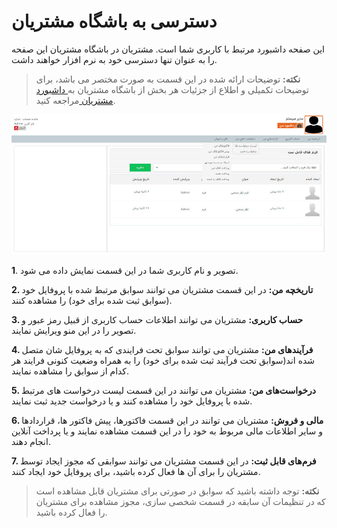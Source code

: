 # دسترسی به باشگاه مشتریان

این صفحه داشبورد مرتبط با کاربری شما است. مشتریان در باشگاه مشتریان این صفحه را به عنوان تنها دسترسی خود به نرم افزار خواهند داشت.

> **نکته:** توضیحات ارائه شده در این قسمت به صورت مختصر می باشد، برای توضیحات تکمیلی و اطلاع از جزئیات هر بخش از باشگاه مشتریان به[ داشبورد مشتریان ](https://github.com/1stco/PayamGostarDocs/tree/master/Help/Supplementary-modules/customer-club/Customer-dashboard/Customer-dashboard.md)مراجعه کنید.

![صفحه پروفایل من در باشگاه مشتریان](./Images/MyProfile.jpg)

**1**. تصویر و نام کاربری شما در این قسمت نمایش داده می شود.

**2. تاریخچه من:** در این قسمت مشتریان می توانند سوابق مرتبط شده با پروفایل خود (سوابق ثبت شده برای خود) را مشاهده کنند.

**3. حساب کاربری:** مشتریان می توانند اطلاعات حساب کاربری از قبیل رمز عبور و تصویر را در این منو ویرایش نمایند.

**4. فرآیند‌های من:** مشتریان می توانند سوابق تحت فرایندی که به پروفایل شان متصل شده اند(سوابق تحت فرآیند ثبت شده برای خود)  را به همراه وضعیت کنونی فرایند هر کدام از سوابق را مشاهده نمایند.

**5. درخواست‌های من:** مشتریان می توانند در این قسمت لیست درخواست های مرتبط شده با پروفایل خود را مشاهده کنند و یا درخواست جدید ثبت نمایند.

**6. مالی و فروش:**  مشتریان می توانند در این قسمت  فاکتورها، پیش فاکتور ها، قراردادها و سایر اطلاعات مالی مربوط به خود را در این قسمت مشاهده نمایند و یا پرداخت آنلاین انجام دهند. 

**7. فرم‌های قابل ثبت:** در این قسمت مشتریان می توانند سوابقی که مجوز ایجاد توسط مشتریان را برای آن ها فعال کرده باشید، برای پروفایل خود ایجاد کنند.

> **نکته:** توجه داشته باشید که سوابق در صورتی برای مشتریان قابل مشاهده است که در تنظیمات آن سابقه در قسمت شخصی سازی، مجوز مشاهده برای مشتریان را فعال کرده باشید.


